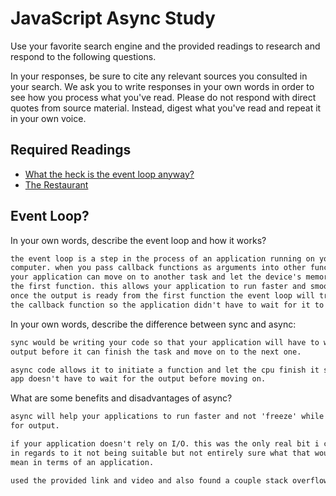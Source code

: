 # JavaScript Async Study

Use your favorite search engine and the provided readings to research and
respond to the following questions.

In your responses, be sure to cite any relevant sources you consulted in your
search. We ask you to write responses in your own words in order to see how you
process what you've read. Please do not respond with direct quotes from source
material. Instead, digest what you've read and repeat it in your own voice.

## Required Readings

-   [What the heck is the event loop anyway?](https://www.youtube.com/watch?v=8aGhZQkoFbQ)
-   [The Restaurant](https://www.codeschool.com/blog/2014/10/30/understanding-node-js/)

## Event Loop?

In your own words, describe the event loop and how it works?

```md
the event loop is a step in the process of an application running on your
computer. when you pass callback functions as arguments into other functions,
your application can move on to another task and let the device's memory finish
the first function. this allows your application to run faster and smoother.
once the output is ready from the first function the event loop will trigger
the callback function so the application didn't have to wait for it to be ready.
```

In your own words, describe the difference between sync and async:

```md
sync would be writing your code so that your application will have to wait for
output before it can finish the task and move on to the next one.

async code allows it to initiate a function and let the cpu finish it so your
app doesn't have to wait for the output before moving on.
```

What are some benefits and disadvantages of async?

```md
async will help your applications to run faster and not 'freeze' while waiting
for output.

if your application doesn't rely on I/O. this was the only real bit i could find
in regards to it not being suitable but not entirely sure what that would even
mean in terms of an application.

used the provided link and video and also found a couple stack overflow queries
```
